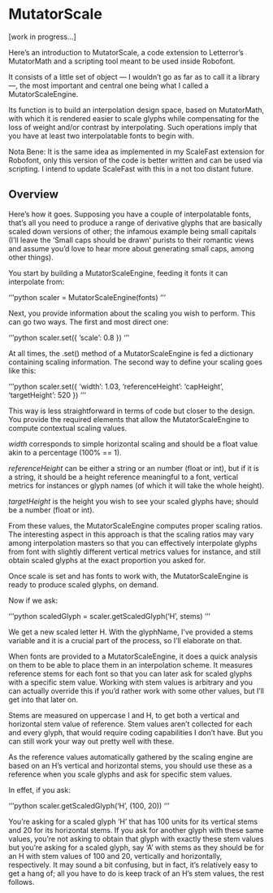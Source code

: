 # MutatorScale

[work in progress…]

Here’s an introduction to MutatorScale, a code extension to Letterror’s MutatorMath and a scripting tool meant to be used inside Robofont.

It consists of a little set of object — I wouldn’t go as far as to call it a library —, the most important and central one being what I called a MutatorScaleEngine.

Its function is to build an interpolation design space, based on MutatorMath, with which it is rendered easier to scale glyphs while compensating for the loss of weight and/or contrast by interpolating. Such operations imply that you have at least two interpolatable fonts to begin with.

Nota Bene: It is the same idea as implemented in my ScaleFast extension for Robofont, only this version of the code is better written and can be used via scripting. I intend to update ScaleFast with this in a not too distant future.

## Overview

Here’s how it goes. Supposing you have a couple of interpolatable fonts, that’s all you need to produce a range of derivative glyphs that are basically scaled down versions of other; the infamous example being small capitals (I’ll leave the  ‘Small caps should be drawn’ purists to their romantic views and assume you’d love to hear more about generating small caps, among other things). 

You start by building a MutatorScaleEngine, feeding it fonts it can interpolate from:

‘’’python
scaler = MutatorScaleEngine(fonts)
‘’’

Next, you provide information about the scaling you wish to perform. This can go two ways. The first and most direct one:

‘’’python
scaler.set({ ’scale’: 0.8 })
‘’’

At all times, the .set() method of a MutatorScaleEngine is fed a dictionary containing scaling information. The second way to define your scaling goes like this:

‘’’python
scaler.set({
	‘width’: 1.03,
	‘referenceHeight’: ‘capHeight’,
	‘targetHeight’: 520
})
‘’’ 

This way is less straightforward in terms of code but closer to the design. You provide the required elements that allow the MutatorScaleEngine to compute contextual scaling values.

*width* corresponds to simple horizontal scaling and should be a float value akin to a percentage (100% == 1).

*referenceHeight* can be either a string or an number (float or int), but if it is a string, it should be a height reference meaningful to a font, vertical metrics for instances or glyph names (of which it will take the whole height).

*targetHeight* is the height you wish to see your scaled glyphs have; should be a number (float or int).

From these values, the MutatorScaleEngine computes proper scaling ratios. The interesting aspect in this approach is that the scaling ratios may vary among interpolation masters so that you can effectively interpolate glyphs from font with slightly different vertical metrics values for instance, and still obtain scaled glyphs at the exact proportion you asked for.

Once scale is set and has fonts to work with, the MutatorScaleEngine is ready to produce scaled glyphs, on demand.

Now if we ask:

‘’’python
scaledGlyph = scaler.getScaledGlyph(‘H’, stems)
‘’’

We get a new scaled letter H. With the glyphName, I’ve provided a stems variable and it is a crucial part of the process, so I’ll elaborate on that.

When fonts are provided to a MutatorScaleEngine, it does a quick analysis on them to be able to place them in an interpolation scheme. It measures reference stems for each font so that you can later ask for scaled glyphs with a specific stem value. Working with stem values is arbitrary and you can actually override this if you’d rather work with some other values, but I’ll get into that later on.

Stems are measured on uppercase I and H, to get both a vertical and horizontal stem value of reference. Stem values aren’t collected for each and every glyph, that would require coding capabilities I don’t have. But you can still work your way out pretty well with these. 

As the reference values automatically gathered by the scaling engine are based on an H’s vertical and horizontal stems, you should use these as a reference when you scale glyphs and ask for specific stem values.

In effet, if you ask:

‘’’python
scaler.getScaledGlyph(‘H’, (100, 20))
‘’’

You’re asking for a scaled glyph ‘H’ that has 100 units for its vertical stems and 20 for its horizontal stems. If you ask for another glyph with these same values, you’re not asking to obtain that glyph with exactly these stem values but you’re asking for a scaled glyph, say ‘A’ with stems as they should be for an H with stem values of 100 and 20, vertically and horizontally, respectively. It may sound a bit confusing, but in fact, it’s relatively easy to get a hang of; all you have to do is keep track of an H’s stem values, the rest follows.